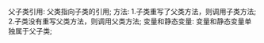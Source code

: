 父子类引用: 父类指向子类的引用;
    方法:
        1.子类重写了父类方法，则调用子类方法;
        2.子类没有重写父类方法，则调用父类方法;
    变量和静态变量:
        变量和静态变量单独属于父子类;
    